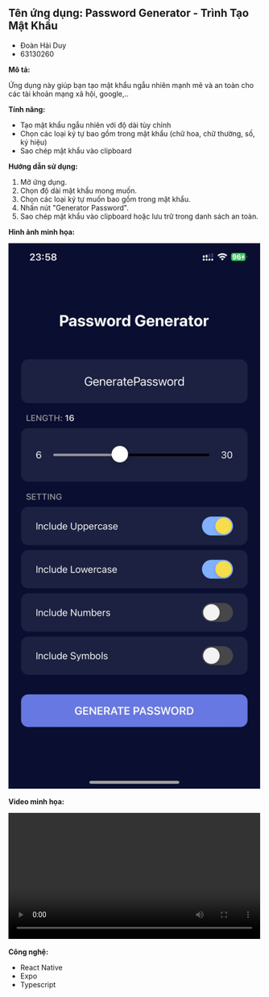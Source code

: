 ## Tên ứng dụng: Password Generator - Trình Tạo Mật Khẩu

-   Đoàn Hải Duy
-   63130260

**Mô tả:**

Ứng dụng này giúp bạn tạo mật khẩu ngẫu nhiên mạnh mẽ và an toàn cho các tài khoản mạng xã hội, google,..

**Tính năng:**

-   Tạo mật khẩu ngẫu nhiên với độ dài tùy chỉnh
-   Chọn các loại ký tự bao gồm trong mật khẩu (chữ hoa, chữ thường, số, ký hiệu)
-   Sao chép mật khẩu vào clipboard

**Hướng dẫn sử dụng:**

1. Mở ứng dụng.
2. Chọn độ dài mật khẩu mong muốn.
3. Chọn các loại ký tự muốn bao gồm trong mật khẩu.
4. Nhấn nút "Generator Password".
5. Sao chép mật khẩu vào clipboard hoặc lưu trữ trong danh sách an toàn.

**Hình ảnh minh họa:**

<img src="./assets/images/screenshot.jpg" alt="Ảnh màn hình" width="500">

**Video minh họa:**

<video controls width="500" autoplay >
  <source src="./assets/videos/app.mp4" type="video/mp4">
  Your browser does not support the video tag.
</video>

**Công nghệ:**

-   React Native
-   Expo
-   Typescript
